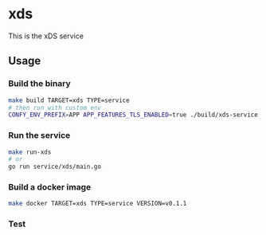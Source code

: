# xds

This is the xDS service

## Usage

### Build the binary

```bash
make build TARGET=xds TYPE=service
# then run with custom env
CONFY_ENV_PREFIX=APP APP_FEATURES_TLS_ENABLED=true ./build/xds-service
```

### Run the service

```bash
make run-xds
# or
go run service/xds/main.go
```

### Build a docker image

```bash
make docker TARGET=xds TYPE=service VERSION=v0.1.1
```

### Test

